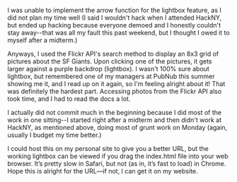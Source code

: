 I was unable to implement the arrow function for the lightbox feature, as I did not plan my time well (I said I wouldn't hack when I attended HackNY, but ended up hacking because everyone demoed and I honestly couldn't stay away--that was all my fault this past weekend, but I thought I owed it to myself after a midterm.)

Anyways, I used the Flickr API's search method to display an 8x3 grid of pictures about the SF Giants. Upon clicking one of the pictures, it gets larger against a purple backdrop (lightbox). I wasn't 100% sure about lightbox, but remembered one of my managers at PubNub this summer showing me it, and I read up on it again, so I'm feeling alright about it! That was definitely the hardest part. Accessing photos from the Flickr API also took time, and I had to read the docs a lot. 

I actually did not commit much in the beginning because I did most of the work in one sitting--I started right after a midterm and then didn't work at HackNY, as mentioned above, doing most of grunt work on Monday (again, usually I budget my time better.) 

I could host this on my personal site to give you a better URL, but the working lightbox can be viewed if you drag the index.html file into your web browser. It’s pretty slow in Safari, but not (as in, it’s fast to load) in Chrome. Hope this is alright for the URL—if not, I can get it on my website.


